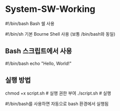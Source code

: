 # System-SW-Working
 
  #!/bin/bash	Bash 쉘 사용

  #!/bin/sh	기본 Bourne Shell 사용 (보통 /bin/bash와 동일)

## Bash 스크립트에서 사용
#!/bin/bash
echo "Hello, World!"

## 실행 방법
chmod +x script.sh  # 실행 권한 부여
./script.sh         # 실행

#!/bin/bash를 사용하면 자동으로 bash 환경에서 실행됨
